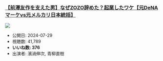 ### [【前澤友作を支えた男】なぜZOZO辞めた？起業したワケ【元DeNAマーケvs元メルカリ日本統括】](https://www.youtube.com/watch?v=Ga0ehlhDQDE)
[![](https://img.youtube.com/vi/Ga0ehlhDQDE/sddefault.jpg)](https://www.youtube.com/watch?v=Ga0ehlhDQDE)
-   公開日: 2024-07-29
-   視聴数: 41,789
-   **いいね数: 376**
-   出演者: 濱渦伸次, 青柳直樹
